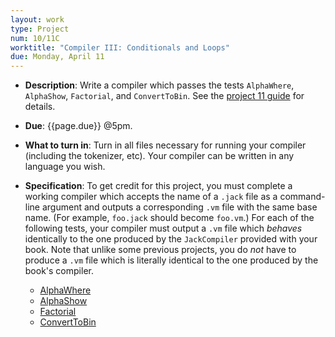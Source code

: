 ```yaml
---
layout: work
type: Project
num: 10/11C
worktitle: "Compiler III: Conditionals and Loops"
due: Monday, April 11
---
```


* **Description**: Write a compiler which passes the tests
  `AlphaWhere`, `AlphaShow`, `Factorial`, and `ConvertToBin`.  See the
  [project 11 guide](11-guide.html) for details.

* **Due**: {{page.due}} @5pm.

* **What to turn in**: Turn in all files necessary for running your
  compiler (including the tokenizer, etc).  Your compiler can be
  written in any language you wish.

* **Specification**: To get credit for this project, you must complete
  a working compiler which accepts the name of a `.jack` file as a
  command-line argument and outputs a corresponding `.vm` file with
  the same base name. (For example, `foo.jack` should become
  `foo.vm`.)  For each of the following tests, your compiler must
  output a `.vm` file which *behaves* identically to the one produced
  by the `JackCompiler` provided with your book.  Note that unlike
  some previous projects, you do *not* have to produce a `.vm` file
  which is literally identical to the one produced by the book's
  compiler.

    - [AlphaWhere](11-guide.html#AlphaWhere)
    - [AlphaShow](11-guide.html#AlphaShow)
    - [Factorial](11-guide.html#Factorial)
    - [ConvertToBin](11-guide.html#ConvertToBin)

